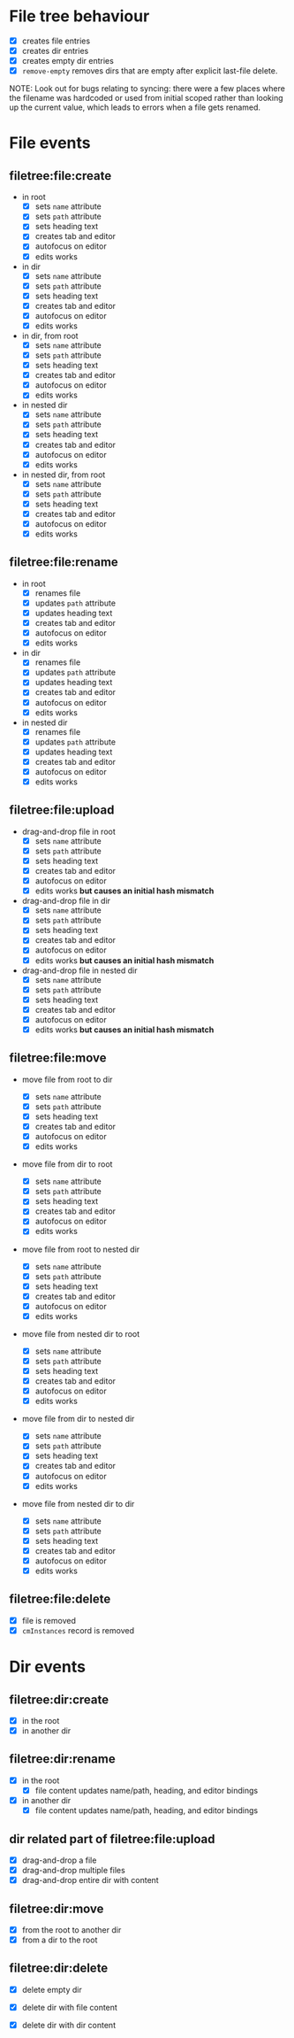 # File tree behaviour

- [x] creates file entries
- [x] creates dir entries
- [x] creates empty dir entries
- [x] `remove-empty` removes dirs that are empty after explicit last-file delete.

NOTE: Look out for bugs relating to syncing: there were a few places where the
filename was hardcoded or used from initial scoped rather than looking up the
current value, which leads to errors when a file gets renamed.

# File events

## filetree:file:create

- in root
  - [x] sets `name` attribute
  - [x] sets `path` attribute
  - [x] sets heading text
  - [x] creates tab and editor
  - [x] autofocus on editor
  - [x] edits works

- in dir
  - [x] sets `name` attribute
  - [x] sets `path` attribute
  - [x] sets heading text
  - [x] creates tab and editor
  - [x] autofocus on editor
  - [x] edits works

- in dir, from root
  - [x] sets `name` attribute
  - [x] sets `path` attribute
  - [x] sets heading text
  - [x] creates tab and editor
  - [x] autofocus on editor
  - [x] edits works

- in nested dir
  - [x] sets `name` attribute
  - [x] sets `path` attribute
  - [x] sets heading text
  - [x] creates tab and editor
  - [x] autofocus on editor
  - [x] edits works

- in nested dir, from root
  - [x] sets `name` attribute
  - [x] sets `path` attribute
  - [x] sets heading text
  - [x] creates tab and editor
  - [x] autofocus on editor
  - [x] edits works

## filetree:file:rename

- in root
  - [x] renames file
  - [x] updates `path` attribute
  - [x] updates heading text
  - [x] creates tab and editor
  - [x] autofocus on editor
  - [x] edits works

- in dir
  - [x] renames file
  - [x] updates `path` attribute
  - [x] updates heading text
  - [x] creates tab and editor
  - [x] autofocus on editor
  - [x] edits works

- in nested dir
  - [x] renames file
  - [x] updates `path` attribute
  - [x] updates heading text
  - [x] creates tab and editor
  - [x] autofocus on editor
  - [x] edits works

## filetree:file:upload

- drag-and-drop file in root
  - [x] sets `name` attribute
  - [x] sets `path` attribute
  - [x] sets heading text
  - [x] creates tab and editor
  - [x] autofocus on editor
  - [x] edits works **but causes an initial hash mismatch**

- drag-and-drop file in dir
  - [x] sets `name` attribute
  - [x] sets `path` attribute
  - [x] sets heading text
  - [x] creates tab and editor
  - [x] autofocus on editor
  - [x] edits works **but causes an initial hash mismatch**

- drag-and-drop file in nested dir
  - [x] sets `name` attribute
  - [x] sets `path` attribute
  - [x] sets heading text
  - [x] creates tab and editor
  - [x] autofocus on editor
  - [x] edits works **but causes an initial hash mismatch**

## filetree:file:move

- move file from root to dir

  - [x] sets `name` attribute
  - [x] sets `path` attribute
  - [x] sets heading text
  - [x] creates tab and editor
  - [x] autofocus on editor
  - [x] edits works

- move file from dir to root

  - [x] sets `name` attribute
  - [x] sets `path` attribute
  - [x] sets heading text
  - [x] creates tab and editor
  - [x] autofocus on editor
  - [x] edits works

- move file from root to nested dir

  - [x] sets `name` attribute
  - [x] sets `path` attribute
  - [x] sets heading text
  - [x] creates tab and editor
  - [x] autofocus on editor
  - [x] edits works

- move file from nested dir to root

  - [x] sets `name` attribute
  - [x] sets `path` attribute
  - [x] sets heading text
  - [x] creates tab and editor
  - [x] autofocus on editor
  - [x] edits works

- move file from dir to nested dir

  - [x] sets `name` attribute
  - [x] sets `path` attribute
  - [x] sets heading text
  - [x] creates tab and editor
  - [x] autofocus on editor
  - [x] edits works

- move file from nested dir to dir
  - [x] sets `name` attribute
  - [x] sets `path` attribute
  - [x] sets heading text
  - [x] creates tab and editor
  - [x] autofocus on editor
  - [x] edits works

## filetree:file:delete

- [x] file is removed
- [x] `cmInstances` record is removed

# Dir events

## filetree:dir:create

- [x] in the root
- [x] in another dir

## filetree:dir:rename

- [x] in the root
  - [x] file content updates name/path, heading, and editor bindings
- [x] in another dir
  - [x] file content updates name/path, heading, and editor bindings

## dir related part of filetree:file:upload

- [x] drag-and-drop a file
- [x] drag-and-drop multiple files
- [x] drag-and-drop entire dir with content

## filetree:dir:move

- [x] from the root to another dir
- [x] from a dir to the root

## filetree:dir:delete

- [x] delete empty dir
- [x] delete dir with file content
- [x] delete dir with dir content

